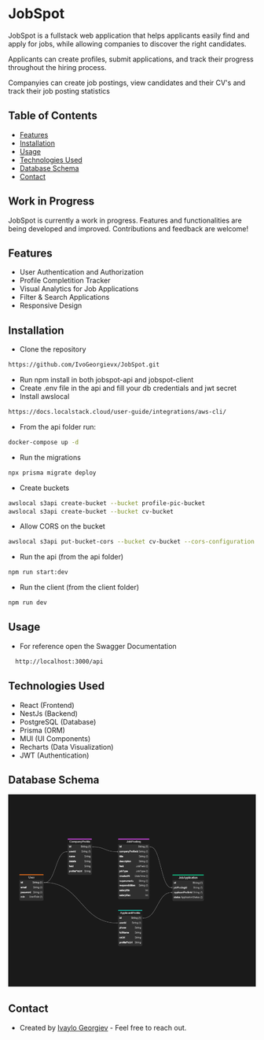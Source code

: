 # JobSpot

JobSpot is a fullstack web application that helps applicants easily find and apply for jobs, while allowing companies to discover the right candidates.

Applicants can create profiles, submit applications, and track their progress throughout the hiring process.

Companyies can create job postings, view candidates and their CV's and track their job posting statistics

## Table of Contents

- [Features](#features)
- [Installation](#installation)
- [Usage](#usage)
- [Technologies Used](#technologies-used)
- [Database Schema](#database-schema)
- [Contact](#contact)

## Work in Progress

JobSpot is currently a work in progress. Features and functionalities are being developed and improved. Contributions and feedback are welcome!

## Features

- User Authentication and Authorization
- Profile Completition Tracker
- Visual Analytics for Job Applications
- Filter & Search Applications
- Responsive Design

## Installation

- Clone the repository

```bash
https://github.com/IvoGeorgievx/JobSpot.git
```

- Run npm install in both jobspot-api and jobspot-client
- Create .env file in the api and fill your db credentials and jwt secret
- Install awslocal

```markdown
https://docs.localstack.cloud/user-guide/integrations/aws-cli/
```

- From the api folder run:

```bash
docker-compose up -d
```

- Run the migrations

```bash
npx prisma migrate deploy
```

- Create buckets

```bash
awslocal s3api create-bucket --bucket profile-pic-bucket
awslocal s3api create-bucket --bucket cv-bucket
```

- Allow CORS on the bucket

```bash
awslocal s3api put-bucket-cors --bucket cv-bucket --cors-configuration '{\"CORSRules\": [{\"AllowedOrigins\": [\"*\"], \"AllowedHeaders\": [\"*\"], \"AllowedMethods\": [\"GET\", \"PUT\", \"POST\", \"DELETE\"], \"MaxAgeSeconds\": 3000}]}'
```

- Run the api (from the api folder)

```bash
npm run start:dev
```

- Run the client (from the client folder)

```bash
npm run dev
```

## Usage

- For reference open the Swagger Documentation

```bash
  http://localhost:3000/api
```

## Technologies Used

- React (Frontend)
- NestJs (Backend)
- PostgreSQL (Database)
- Prisma (ORM)
- MUI (UI Components)
- Recharts (Data Visualization)
- JWT (Authentication)

## Database Schema

![Database Schema](jobspot-client/src/assets/screenshots/db-schema.png)

## Contact

- Created by [Ivaylo Georgiev](https://github.com/IvoGeorgievx) - Feel free to reach out.
